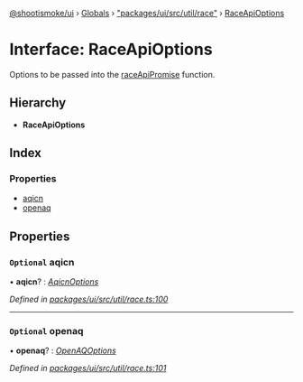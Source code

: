 [@shootismoke/ui](../README.md) › [Globals](../globals.md) › ["packages/ui/src/util/race"](../modules/_packages_ui_src_util_race_.md) › [RaceApiOptions](_packages_ui_src_util_race_.raceapioptions.md)

# Interface: RaceApiOptions

Options to be passed into the [raceApiPromise](../modules/_packages_ui_src_util_race_.md#raceapipromise) function.

## Hierarchy

* **RaceApiOptions**

## Index

### Properties

* [aqicn](_packages_ui_src_util_race_.raceapioptions.md#optional-aqicn)
* [openaq](_packages_ui_src_util_race_.raceapioptions.md#optional-openaq)

## Properties

### `Optional` aqicn

• **aqicn**? : *[AqicnOptions](_packages_dataproviders_src_providers_aqicn_fetchby_.aqicnoptions.md)*

*Defined in [packages/ui/src/util/race.ts:100](https://github.com/shootismoke/common/blob/c0e7829/packages/ui/src/util/race.ts#L100)*

___

### `Optional` openaq

• **openaq**? : *[OpenAQOptions](_packages_dataproviders_src_providers_openaq_fetchby_.openaqoptions.md)*

*Defined in [packages/ui/src/util/race.ts:101](https://github.com/shootismoke/common/blob/c0e7829/packages/ui/src/util/race.ts#L101)*
